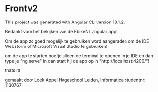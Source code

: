 # Frontv2

This project was generated with [Angular CLI](https://github.com/angular/angular-cli) version 13.1.2.

Bedankt voor het bekijken van de EbikeNL angular app!

Om de app zo goed mogelijk te gebruiken word aangeraden om de IDE Webstorm of Microsoft Visual Studio te gebruiken! 

om de app te starten hoefje alleen de terminal te openen in je IDE en dan type je "ng serve" in dan start hij de app op in "http://localhost:4200/"!

thats it!

gemaakt door Loek Appel
Hogeschool Leiden, Informatica
studentnr: 1130767
